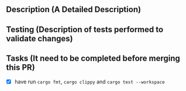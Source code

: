 ## Description (A Detailed Description)

## Testing (Description of tests performed to validate changes)

## Tasks (It need to be completed before merging this PR)

- [x] have run `cargo fmt`, `cargo clippy` and `cargo test --workspace`
